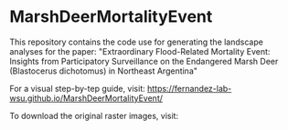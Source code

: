 # MarshDeerMortalityEvent

This repository contains the code use for generating the landscape analyses for the paper: "Extraordinary Flood-Related Mortality Event: Insights from Participatory Surveillance on the Endangered Marsh Deer (Blastocerus dichotomus) in Northeast Argentina"

For a visual step-by-tep guide, visit: https://fernandez-lab-wsu.github.io/MarshDeerMortalityEvent/

To download the original raster images, visit: 
